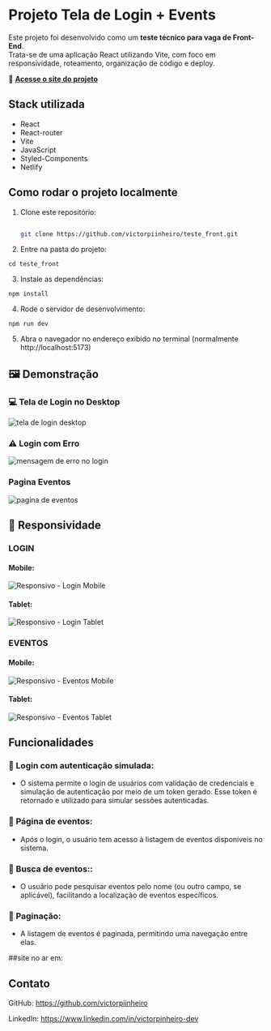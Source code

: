 
# Projeto Tela de Login + Events

Este projeto foi desenvolvido como um **teste técnico para vaga de Front-End**.  
Trata-se de uma aplicação React utilizando Vite, com foco em responsividade, roteamento,  organização de código e deploy.

🚀 **[Acesse o site do projeto](https://teste-tropa-digital.netlify.app/login)**


## Stack utilizada

-  React
- React-router
-  Vite
-  JavaScript
- Styled-Components
- Netlify


## Como rodar o projeto localmente

1. Clone este repositório:
   ```bash
   
   git clone https://github.com/victorpiinheiro/teste_front.git

  2. Entre na pasta do projeto:

    cd teste_front

  3. Instale as dependências:

    npm install

  4. Rode o servidor de desenvolvimento:

    npm run dev

  5. Abra o navegador no endereço exibido no terminal (normalmente http://localhost:5173)
    



##  🖼️ Demonstração

### 💻 Tela de Login no Desktop

![tela de login desktop](./src/assets/demo/login-desktop.png)

### ⚠️ Login com Erro
![mensagem de erro no login](./src/assets/demo/login-erro.png)

###  Pagina Eventos
![pagina de eventos](./src/assets/demo/eventos-desktop.png)

## 📱 Responsividade
### LOGIN

#### Mobile:
![Responsivo - Login Mobile](./src/assets/demo/login-mobile.png)

#### Tablet:
![Responsivo - Login Tablet](./src/assets/demo/login-tablet.png)

### EVENTOS

#### Mobile:
![Responsivo - Eventos Mobile](./src/assets/demo/eventos-mobile.png)

#### Tablet:
![Responsivo - Eventos Tablet](./src/assets/demo/eventos-tablet.png)
## Funcionalidades

### 🔐 Login com autenticação simulada:
 - O sistema permite o login de usuários com validação de credenciais e simulação de autenticação por meio de um token gerado. Esse token é retornado e utilizado para simular sessões autenticadas.

 ### 📅 Página de eventos:
 - Após o login, o usuário tem acesso à listagem de eventos disponíveis no sistema.

  ### 🔎 Busca de eventos::
 - O usuário pode pesquisar eventos pelo nome (ou outro campo, se aplicável), facilitando a localização de eventos específicos.


  ### 📄 Paginação:
 - A listagem de eventos é paginada, permitindo uma navegação entre elas.


##site no ar em:


## Contato

GitHub: https://github.com/victorpiinheiro

LinkedIn: https://www.linkedin.com/in/victorpinheiro-dev
